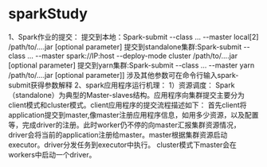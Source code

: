 # sparkStudy
1、Spark作业的提交：
提交到本地：Spark-submit --class … --master local[2] /path/to/….jar [optional parameter]
提交到standalone集群:Spark-submit --class … --master spark://IP:host --deploy-mode cluster /path/to/….jar [optional parameter]
提交到yarn集群:Spark-submit --class … --master yarn /path/to/….jar [optional parameter]]
涉及其他参数可在命令行输入spark-submit获得参数解释
2、spark应用程序运行机理：
1）资源调度：
Spark（standalone）为典型的Master-slaves结构。应用程序向集群提交主要分为client模式和cluster模式。client应用程序的提交流程描述如下：
首先client将application提交到master,像master注册应用程序信息，如用多少资源，以及配置等，完成driver的注册。此时worker仍不停的向master汇报集群资源情况，driver会将当前的application注册给master。master根据集群资源启动executor。driver分发任务到executor中执行。
cluster模式下master会在workers中启动一个driver。
